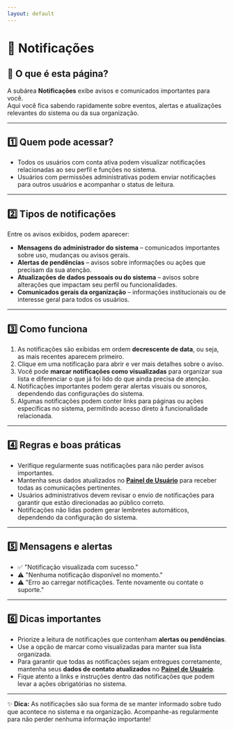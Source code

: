 ```yaml
---
layout: default
---
```


# 🔔 Notificações

## 📄 O que é esta página?
A subárea **Notificações** exibe avisos e comunicados importantes para você.  
Aqui você fica sabendo rapidamente sobre eventos, alertas e atualizações relevantes do sistema ou da sua organização.

---

## 1️⃣ Quem pode acessar?
- Todos os usuários com conta ativa podem visualizar notificações relacionadas ao seu perfil e funções no sistema.  
- Usuários com permissões administrativas podem enviar notificações para outros usuários e acompanhar o status de leitura.

---

## 2️⃣ Tipos de notificações
Entre os avisos exibidos, podem aparecer:  
- **Mensagens do administrador do sistema** – comunicados importantes sobre uso, mudanças ou avisos gerais.  
- **Alertas de pendências** – avisos sobre informações ou ações que precisam da sua atenção.  
- **Atualizações de dados pessoais ou do sistema** – avisos sobre alterações que impactam seu perfil ou funcionalidades.  
- **Comunicados gerais da organização** – informações institucionais ou de interesse geral para todos os usuários.

---

## 3️⃣ Como funciona
1. As notificações são exibidas em ordem **decrescente de data**, ou seja, as mais recentes aparecem primeiro.  
2. Clique em uma notificação para abrir e ver mais detalhes sobre o aviso.  
3. Você pode **marcar notificações como visualizadas** para organizar sua lista e diferenciar o que já foi lido do que ainda precisa de atenção.  
4. Notificações importantes podem gerar alertas visuais ou sonoros, dependendo das configurações do sistema.  
5. Algumas notificações podem conter links para páginas ou ações específicas no sistema, permitindo acesso direto à funcionalidade relacionada.

---

## 4️⃣ Regras e boas práticas
- Verifique regularmente suas notificações para não perder avisos importantes.  
- Mantenha seus dados atualizados no [**Painel de Usuário**](1.1%20painel-de-usuario.md) para receber todas as comunicações pertinentes.  
- Usuários administrativos devem revisar o envio de notificações para garantir que estão direcionadas ao público correto.  
- Notificações não lidas podem gerar lembretes automáticos, dependendo da configuração do sistema.

---

## 5️⃣ Mensagens e alertas
- ✅ "Notificação visualizada com sucesso."  
- ⚠️ "Nenhuma notificação disponível no momento."  
- ⚠️ "Erro ao carregar notificações. Tente novamente ou contate o suporte."

---

## 6️⃣ Dicas importantes
- Priorize a leitura de notificações que contenham **alertas ou pendências**.  
- Use a opção de marcar como visualizadas para manter sua lista organizada.  
- Para garantir que todas as notificações sejam entregues corretamente, mantenha seus **dados de contato atualizados** no [**Painel de Usuário**](1.1%20painel-de-usuario.md).  
- Fique atento a links e instruções dentro das notificações que podem levar a ações obrigatórias no sistema.

---

✨ **Dica:** As notificações são sua forma de se manter informado sobre tudo que acontece no sistema e na organização. Acompanhe-as regularmente para não perder nenhuma informação importante!
